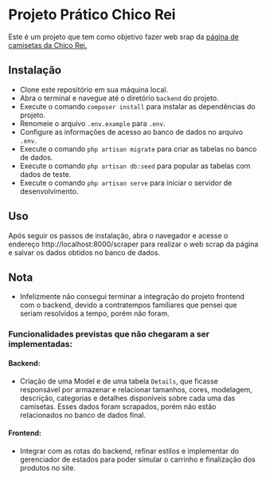 # Projeto Prático Chico Rei
Este é um projeto que tem como objetivo fazer web srap da [página de camisetas da Chico Rei.](https://chicorei.com/camiseta/)

## Instalação
- Clone este repositório em sua máquina local.
- Abra o terminal e navegue até o diretório `backend` do projeto.
- Execute o comando `composer install` para instalar as dependências do projeto.
- Renomeie o arquivo `.env.example` para `.env`.
- Configure as informações de acesso ao banco de dados no arquivo `.env`.
- Execute o comando `php artisan migrate` para criar as tabelas no banco de dados.
- Execute o comando `php artisan db:seed` para popular as tabelas com dados de teste.
- Execute o comando `php artisan serve` para iniciar o servidor de desenvolvimento.


## Uso
Após seguir os passos de instalação, abra o navegador e acesse o endereço http://localhost:8000/scraper para realizar o web scrap da página e salvar os dados obtidos no banco de dados.


## Nota
- Infelizmente não consegui terminar a integração do projeto frontend com o backend, devido a contratempos familiares que pensei que seriam resolvidos a tempo, porém não foram. 

### Funcionalidades previstas que não chegaram a ser implementadas:
#### Backend:
- Criação de uma Model e de uma tabela `Details`, que ficasse responsável por armazenar e relacionar tamanhos, cores, modelagem, descrição, categorias e detalhes disponíveis sobre cada uma das camisetas. Esses dados foram scrapados, porém não estão relacionados no banco de dados final. 
#### Frontend:
- Integrar com as rotas do backend, refinar estilos e implementar do gerenciador de estados para poder simular o carrinho e finalização dos produtos no site.
